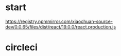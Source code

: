 # start

https://registry.npmmirror.com/xiaochuan-source-dev/0.0.65/files/dist/react/19.0.0/react.production.js

# circleci

